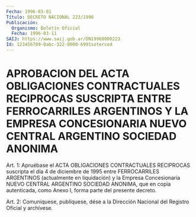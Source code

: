 ```yaml
---
Fecha: 1996-03-01
Título: DECRETO NACIONAL 223/1996
Publicación:
  Organismo: Boletín Oficial
  Fecha: 1996-03-11
SAIJ: https://www.saij.gob.ar/DN19960000223
Id: 123456789-0abc-322-0000-6991soterced
---
```

# APROBACION DEL ACTA OBLIGACIONES CONTRACTUALES RECIPROCAS SUSCRIPTA ENTRE FERROCARRILES ARGENTINOS Y LA EMPRESA CONCESIONARIA NUEVO CENTRAL ARGENTINO SOCIEDAD ANONIMA

<a id="1"></a>
Art.   1:  Apruébase  el  ACTA  OBLIGACIONES  CONTRACTUALES RECIPROCAS suscripta el día 4 de diciembre de 1995 entre FERROCARRILES ARGENTINOS  (actualmente en liquidación) y la Empresa Concesionaria NUEVO CENTRAL  ARGENTINO  SOCIEDAD  ANONIMA,  que  en copia  autenticada,  como Anexo I, forma parte del presente decreto.

<a id="2"></a>
Art. 2: Comuníquese,  publíquese, dése a la Dirección Nacional del Registro Oficial y archívese.